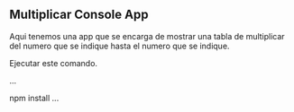 

## Multiplicar Console App

Aqui tenemos una app que se encarga de mostrar una tabla de 
multiplicar del numero que se indique hasta el numero que
se indique.

Ejecutar este comando.

...

npm install
...